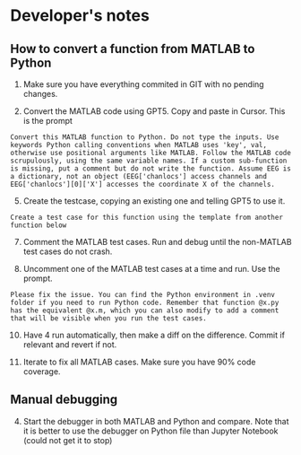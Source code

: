 # Developer's notes

## How to convert a function from MATLAB to Python

1. Make sure you have everything commited in GIT with no pending changes.

2. Convert the MATLAB code using GPT5. Copy and paste in Cursor. This is the prompt

```
Convert this MATLAB function to Python. Do not type the inputs. Use keywords Python calling conventions when MATLAB uses 'key', val, otherwise use positional arguments like MATLAB. Follow the MATLAB code scrupulously, using the same variable names. If a custom sub-function is missing, put a comment but do not write the function. Assume EEG is a dictionary, not an object (EEG['chanlocs'] access channels and EEG['chanlocs'][0]['X'] accesses the coordinate X of the channels.
```

5. Create the testcase, copying an existing one and telling GPT5 to use it.

```
Create a test case for this function using the template from another function below
```

7. Comment the MATLAB test cases. Run and debug until the non-MATLAB test cases do not crash.

8. Uncomment one of the MATLAB test cases at a time and run. Use the prompt.

```
Please fix the issue. You can find the Python environment in .venv folder if you need to run Python code. Remember that function @x.py has the equivalent @x.m, which you can also modify to add a comment that will be visible when you run the test cases.
```
   
10. Have 4 run automatically, then make a diff on the difference. Commit if relevant and revert if not. 

11. Iterate to fix all MATLAB cases. Make sure you have 90% code coverage.

## Manual debugging

4. Start the debugger in both MATLAB and Python and compare. Note that it is better to use the debugger on Python file than Jupyter Notebook (could not get it to stop)
